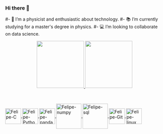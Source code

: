 ### Hi there 👋


#- 🔭 I’m a physicist and enthusiastic about technology.
#- 📚 I’m currently studying for a master's degree in physics.
#- 💻 I’m looking to collaborate on data science.

<div align="center">
  <a href="https://github.com/felipe-science">
  <img height="150em" src="https://github-readme-stats.vercel.app/api?username=felipe-science&show_icons=true&theme=dark&include_all_commits=true&count_private=true"/>
  <img height="150em" src="https://github-readme-stats.vercel.app/api/top-langs/?username=felipe-science&layout=compact&langs_count=7&theme=dark"/>
</div>

  ##
  
<div style="display: inline_block"><br>
  <img align="center" alt="Felipe-C" height="50" width="50" src="https://cdn.jsdelivr.net/gh/devicons/devicon/icons/c/c-original.svg"> 
  <img align="center" alt="Felipe-Python" height="50" width="50" src="https://cdn.jsdelivr.net/gh/devicons/devicon/icons/python/python-original.svg">
  <img align="center" alt="Felipe-pandas" height="50" width="50" src="https://cdn.jsdelivr.net/gh/devicons/devicon/icons/pandas/pandas-original-wordmark.svg">
  <img align="center" alt="Felipe-numpy" height="80" width="80" src="https://cdn.jsdelivr.net/gh/devicons/devicon/icons/numpy/numpy-original-wordmark.svg" />
  <img align="center" alt="Felipe-sql" height="80" width="80" src="https://cdn.jsdelivr.net/gh/devicons/devicon/icons/mysql/mysql-original-wordmark.svg" />
  <img align="center" alt="Felipe-Git" height="50" width="50" src="https://cdn.jsdelivr.net/gh/devicons/devicon/icons/git/git-original.svg">
  <img align="center" alt="Felipe-linux" height="50" width="50" src="https://cdn.jsdelivr.net/gh/devicons/devicon/icons/linux/linux-original.svg"">
  
          
  
</div>
  
  
            
          

